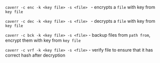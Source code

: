 `caverr -c enc -k <key file> -s <file> ` - encrypts a `file` with key from `key file`

`caverr -c dec -k <key file> -s <file> ` - decrypts a `file` with key from `key file`

`caverr -c bck -k <key file> -s <file>` - backup files from `path from`, encrypt them with key from `key file`

`caverr -c vrf -k <key file> -s <file>` - verify file to ensure that it has correct hash after decryption
